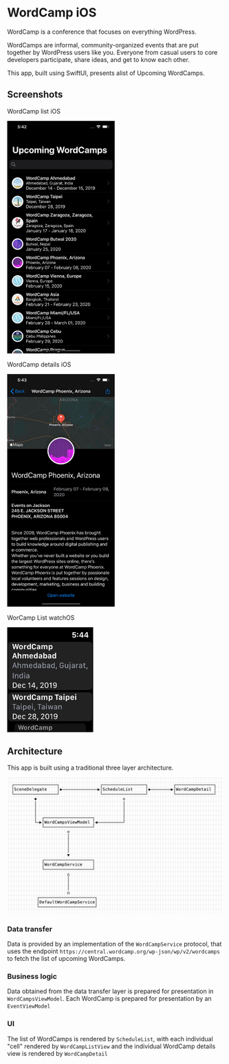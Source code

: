 # WordCamp iOS

WordCamp is a conference that focuses on everything WordPress.

WordCamps are informal, community-organized events that are put together by WordPress users like you. Everyone from casual users to core developers participate, share ideas, and get to know each other.

This app, built using SwiftUI, presents  alist of Upcoming WordCamps.

## Screenshots

WordCamp list iOS

<img src="/docs/images/wordcamp-list-iphone.png" alt="WordCamp list iPhone" width="250"/>

WordCamp details iOS

<img src="/docs/images/wordcamp-details-iphone.png" alt="WordCamp details iPhone" width="250"/>

WorCamp List watchOS

<img src="/docs/images/wordcamp_watchOS.png" alt="WordCamp details iPhone" width="200"/>

## Architecture

This app is built using a traditional three layer architecture. 

<img src="/docs/images/architecture-overview.png" alt="Architecture overview" width="500"/>

### Data transfer 

Data is provided by an implementation of the `WordCampService` protocol, that uses the endpoint `https://central.wordcamp.org/wp-json/wp/v2/wordcamps` to fetch the list of upcoming WordCamps.

### Business logic

Data obtained from the data transfer layer is prepared for presentation in `WordCampsViewModel`. Each WordCamp is prepared for presentation by an `EventViewModel`

### UI

The list of WordCamps is rendered by `ScheduleList`, with each individual "cell" rendered by `WordCampListView` and the individual WordCamp details view is rendered by `WordCampDetail`



